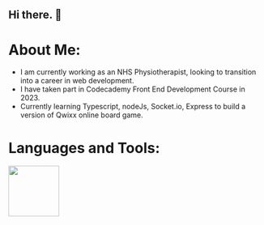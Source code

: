 ## Hi there. 👋

# About Me: 
- I am currently working as an NHS Physiotherapist, looking to transition into a career in web development. 
- I have taken part in Codecademy Front End Development Course in 2023.
- Currently learning Typescript, nodeJs, Socket.io, Express to build a version of Qwixx online board game.

# Languages and Tools:

<img src="http://www.w3.org/2000/svg" x="0px" y="0px" width="100" height="100" viewBox="0 0 48 48"/>
